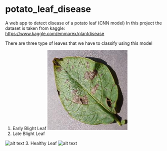 # potato_leaf_disease
A web app to detect disease of a potato leaf (CNN model)
In this project the dataset is taken from kaggle: https://www.kaggle.com/emmarex/plantdisease

There are three type of leaves that we have to classify using this model
1.	Early Blight Leaf
 ![alt text](/static/img/early.jpg?raw=true)
2.	Late Blight Leaf
 
 ![alt text](https://github.com/adesh3863/potato_leaf_disease/static/img/late.jpg?raw=true)
3.  Healthy Leaf
![alt text](https://github.com/adesh3863/potato_leaf_disease/static/img/healthy.jpg?raw=true)
